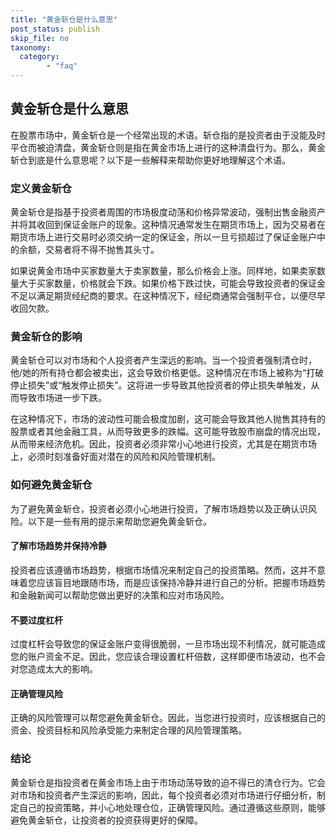 ```yaml
---
title: "黄金斩仓是什么意思"
post_status: publish
skip_file: no
taxonomy:
  category:
        - "faq"
---
```


## 黄金斩仓是什么意思

在股票市场中，黄金斩仓是一个经常出现的术语。斩仓指的是投资者由于没能及时平仓而被迫清盘，黄金斩仓则是指在黄金市场上进行的这种清盘行为。那么，黄金斩仓到底是什么意思呢？以下是一些解释来帮助你更好地理解这个术语。

### 定义黄金斩仓

黄金斩仓是指基于投资者周围的市场极度动荡和价格异常波动，强制出售金融资产并将其收回到保证金账户的现象。这种情况通常发生在期货市场上，因为交易者在期货市场上进行交易时必须交纳一定的保证金，所以一旦亏损超过了保证金账户中的余额，交易者将不得不抛售其头寸。

如果说黄金市场中买家数量大于卖家数量，那么价格会上涨。同样地，如果卖家数量大于买家数量，价格就会下跌。如果价格下跌过快，可能会导致投资者的保证金不足以满足期货经纪商的要求。在这种情况下，经纪商通常会强制平仓，以便尽早收回欠款。

### 黄金斩仓的影响

黄金斩仓可以对市场和个人投资者产生深远的影响。当一个投资者强制清仓时，他/她的所有持仓都会被卖出，这会导致价格更低。这种情况在市场上被称为“打破停止损失”或“触发停止损失”。这将进一步导致其他投资者的停止损失单触发，从而导致市场进一步下跌。

在这种情况下，市场的波动性可能会极度加剧，这可能会导致其他人抛售其持有的股票或者其他金融工具，从而导致更多的跌幅。这可能导致股市崩盘的情况出现，从而带来经济危机。因此，投资者必须非常小心地进行投资，尤其是在期货市场上，必须时刻准备好面对潜在的风险和风险管理机制。

### 如何避免黄金斩仓

为了避免黄金斩仓，投资者必须小心地进行投资，了解市场趋势以及正确认识风险。以下是一些有用的提示来帮助您避免黄金斩仓。

#### 了解市场趋势并保持冷静

投资者应该遵循市场趋势，根据市场情况来制定自己的投资策略。然而，这并不意味着您应该盲目地跟随市场，而是应该保持冷静并进行自己的分析。把握市场趋势和金融新闻可以帮助您做出更好的决策和应对市场风险。

#### 不要过度杠杆

过度杠杆会导致您的保证金账户变得很脆弱，一旦市场出现不利情况，就可能造成您的账户资金不足。因此，您应该合理设置杠杆倍数，这样即便市场波动，也不会对您造成太大的影响。

#### 正确管理风险

正确的风险管理可以帮您避免黄金斩仓。因此，当您进行投资时，应该根据自己的资金、投资目标和风险承受能力来制定合理的风险管理策略。

### 结论

黄金斩仓是指投资者在黄金市场上由于市场动荡导致的迫不得已的清仓行为。它会对市场和投资者产生深远的影响，因此，每个投资者必须对市场进行仔细分析，制定自己的投资策略，并小心地处理仓位，正确管理风险。通过遵循这些原则，能够避免黄金斩仓，让投资者的投资获得更好的保障。
